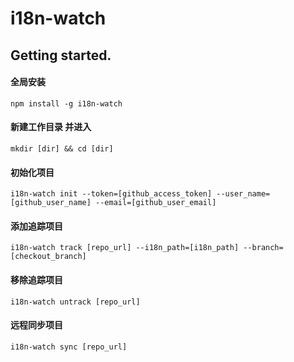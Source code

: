 # i18n-watch

## Getting started.

#### 全局安装
```shell script
npm install -g i18n-watch
```

#### 新建工作目录 并进入
```shell script
mkdir [dir] && cd [dir]
```

#### 初始化项目
```shell script
i18n-watch init --token=[github_access_token] --user_name=[github_user_name] --email=[github_user_email]
```

#### 添加追踪项目
```shell script
i18n-watch track [repo_url] --i18n_path=[i18n_path] --branch=[checkout_branch]
```

#### 移除追踪项目
```shell script
i18n-watch untrack [repo_url]
```

#### 远程同步项目
```shell script
i18n-watch sync [repo_url]
```
